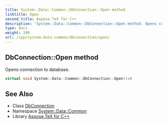 ```yaml
---
title: System::Data::Common::DbConnection::Open method
linktitle: Open
second_title: Aspose.TeX for C++
description: 'System::Data::Common::DbConnection::Open method. Opens connection to database in C++.'
type: docs
weight: 200
url: /cpp/system.data.common/dbconnection/open/
---
```

## DbConnection::Open method


Opens connection to database.

```cpp
virtual void System::Data::Common::DbConnection::Open()=0
```

## See Also

* Class [DbConnection](../)
* Namespace [System::Data::Common](../../)
* Library [Aspose.TeX for C++](../../../)
